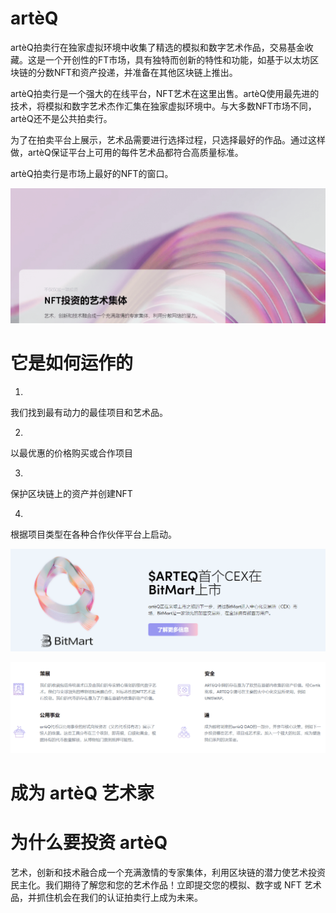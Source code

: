 # artèQ

artèQ拍卖行在独家虚拟环境中收集了精选的模拟和数字艺术作品，交易基金收藏。这是一个开创性的FT市场，具有独特而创新的特性和功能，如基于以太坊区块链的分数NFT和资产投递，并准备在其他区块链上推出。

artèQ拍卖行是一个强大的在线平台，NFT艺术在这里出售。artèQ使用最先进的技术，将模拟和数字艺术杰作汇集在独家虚拟环境中。与大多数NFT市场不同，artèQ还不是公共拍卖行。

为了在拍卖平台上展示，艺术品需要进行选择过程，只选择最好的作品。通过这样做，artèQ保证平台上可用的每件艺术品都符合高质量标准。

artèQ拍卖行是市场上最好的NFT的窗口。

![image-20220805120911178](image-20220805120911178.png)

# 它是如何运作的

1.

我们找到最有动力的最佳项目和艺术品。

2.

以最优惠的价格购买或合作项目

3.

保护区块链上的资产并创建NFT

4.

根据项目类型在各种合作伙伴平台上启动。

![image-20220805121002160](image-20220805121002160.png)

![image-20220805121038302](image-20220805121038302.png)

# 成为 artèQ 艺术家

# 为什么要投资 artèQ

艺术，创新和技术融合成一个充满激情的专家集体，利用区块链的潜力使艺术投资民主化。我们期待了解您和您的艺术作品！立即提交您的模拟、数字或 NFT 艺术品，并抓住机会在我们的认证拍卖行上成为未来。
